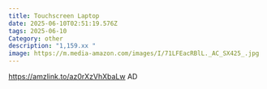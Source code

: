 ```yaml
---
title: Touchscreen Laptop
date: 2025-06-10T02:51:19.576Z
tags: 2025-06-10
Category: other
description: "1,159.xx "
image: https://m.media-amazon.com/images/I/71LFEacRBlL._AC_SX425_.jpg
---
```

https://amzlink.to/az0rXzVhXbaLw    AD